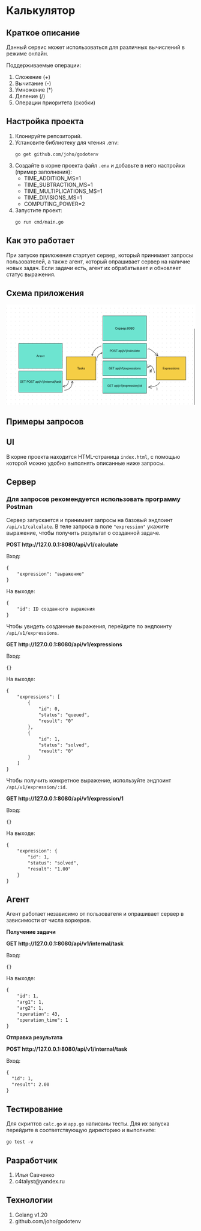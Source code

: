 <h1>Калькулятор</h1>

<h2>Краткое описание</h2>
<p>Данный сервис может использоваться для различных вычислений в режиме онлайн.</p>
<p>Поддерживаемые операции:</p>
<ol>
  <li>Сложение (+)</li>
  <li>Вычитание (-)</li>
  <li>Умножение (*)</li>
  <li>Деление (/)</li>
  <li>Операции приоритета (скобки)</li>
</ol>

<h2>Настройка проекта</h2>
<ol>
  <li>Клонируйте репозиторий.</li>
  <li>Установите библиотеку для чтения .env:
    <pre><code>go get github.com/joho/godotenv</code></pre>
  </li>
  <li>Создайте в корне проекта файл <code>.env</code> и добавьте в него настройки (пример заполнения):
    <ul>
      <li>TIME_ADDITION_MS=1</li>
      <li>TIME_SUBTRACTION_MS=1</li>
      <li>TIME_MULTIPLICATIONS_MS=1</li>
      <li>TIME_DIVISIONS_MS=1</li>
      <li>COMPUTING_POWER=2</li>
    </ul>
  </li>
  <li>Запустите проект:
    <pre><code>go run cmd/main.go</code></pre>
  </li>
</ol>

<h2>Как это работает</h2>
<p>При запуске приложения стартует сервер, который принимает запросы пользователей, а также агент, который опрашивает сервер на наличие новых задач. Если задачи есть, агент их обрабатывает и обновляет статус выражения.</p>
<h2>Схема приложения</h2>
<img src="schema.jpeg">

<h2>Примеры запросов</h2>

<h2>UI</h2>
<p>В корне проекта находится HTML-страница <code>index.html</code>, с помощью которой можно удобно выполнять описанные ниже запросы.</p>

<h2>Сервер</h2>
<h3>Для запросов рекомендуется использовать программу Postman</h3>
<p>Сервер запускается и принимает запросы на базовый эндпоинт <code>/api/v1/calculate</code>. В теле запроса в поле <code>"expression"</code> укажите выражение, чтобы получить результат о созданной задаче.</p>
<p><strong>POST http://127.0.0.1:8080/api/v1/calculate</strong></p>
<p>Вход:</p>
<pre><code>{
    "expression": "выражение"
}</code></pre>
<p>На выходе:</p>
<pre><code>{
    "id": ID созданного выражения
}</code></pre>

<p>Чтобы увидеть созданные выражения, перейдите по эндпоинту <code>/api/v1/expressions</code>.</p>
<p><strong>GET http://127.0.0.1:8080/api/v1/expressions</strong></p>
<p>Вход:</p>
<pre><code>{}</code></pre>
<p>На выходе:</p>
<pre><code>{
    "expressions": [
        {
            "id": 0,
            "status": "queued",
            "result": "0"
        },
        {
            "id": 1,
            "status": "solved",
            "result": "0"
        }
    ]
}</code></pre>

<p>Чтобы получить конкретное выражение, используйте эндпоинт <code>/api/v1/expression/:id</code>.</p>
<p><strong>GET http://127.0.0.1:8080/api/v1/expression/1</strong></p>
<p>Вход:</p>
<pre><code>{}</code></pre>
<p>На выходе:</p>
<pre><code>{
    "expression": {
        "id": 1,
        "status": "solved",
        "result": "1.00"
    }
}</code></pre>

<h2>Агент</h2>
<p>Агент работает независимо от пользователя и опрашивает сервер в зависимости от числа воркеров.</p>
<p><strong>Получение задачи</strong></p>
<p><strong>GET http://127.0.0.1:8080/api/v1/internal/task</strong></p>
<p>Вход:</p>
<pre><code>{}</code></pre>
<p>На выходе:</p>
<pre><code>{
    "id": 1,
    "arg1": 1,
    "arg2": 1,
    "operation": 43,
    "operation_time": 1
}</code></pre>

<p><strong>Отправка результата</strong></p>
<p><strong>POST http://127.0.0.1:8080/api/v1/internal/task</strong></p>
<p>Вход:</p>
<pre><code>{
  "id": 1,
  "result": 2.00
}</code></pre>

<h2>Тестирование</h2>
<p>Для скриптов <code>calc.go</code> и <code>app.go</code> написаны тесты. Для их запуска перейдите в соответствующую директорию и выполните:</p>
<pre><code>go test -v</code></pre>

<h2>Разработчик</h2>
<ol>
  <li>Илья Савченко</li>
  <li>c4talyst@yandex.ru</li>
</ol>

<h2>Технологии</h2>
<ol>
  <li>Golang v1.20</li>
  <li>github.com/joho/godotenv</li>
</ol>
